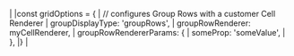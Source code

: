 |<snippet>
|const gridOptions = {
|    // configures Group Rows with a customer Cell Renderer
|    groupDisplayType: 'groupRows', 
|    groupRowRenderer: myCellRenderer,
|    groupRowRendererParams: {
|        someProp: 'someValue',
|    },
|}
|</snippet>
